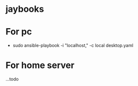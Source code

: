 # jaybooks

# For pc
- sudo ansible-playbook -i "localhost," -c local desktop.yaml

# For home server
...todo